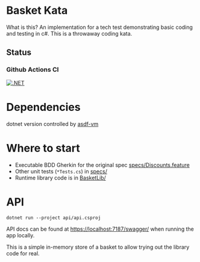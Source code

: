 # Basket Kata

What is this? An implementation for a tech test demonstrating basic coding and testing in c#. This is a throwaway coding kata.

## Status

### Github Actions CI

[![.NET](https://github.com/timabell/basket-kata/actions/workflows/dotnet.yml/badge.svg)](https://github.com/timabell/basket-kata/actions/workflows/dotnet.yml)

# Dependencies

dotnet version controlled by [asdf-vm](https://asdf-vm.com/)

# Where to start

* Executable BDD Gherkin for the original spec [specs/Discounts.feature](specs/Discounts.feature)
* Other unit tests (`*Tests.cs`) in [specs/](specs/)
* Runtime library code is in [BasketLib/](BasketLib/)

# API

```
dotnet run --project api/api.csproj
```

API docs can be found at <https://localhost:7187/swagger/> when running the app locally.

This is a simple in-memory store of a basket to allow trying out the library code for real.
